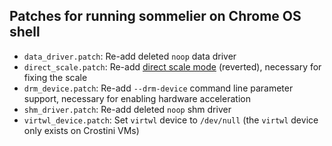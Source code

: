 ## Patches for running sommelier on Chrome OS shell
- `data_driver.patch`: Re-add deleted `noop` data driver
- `direct_scale.patch`: Re-add [direct scale mode](https://chromium-review.googlesource.com/c/chromiumos/platform2/+/3700920) (reverted), necessary for fixing the scale
- `drm_device.patch`: Re-add `--drm-device` command line parameter support, necessary for enabling hardware acceleration
- `shm_driver.patch`: Re-add deleted `noop` shm driver
- `virtwl_device.patch`: Set `virtwl` device to `/dev/null` (the `virtwl` device only exists on Crostini VMs)
